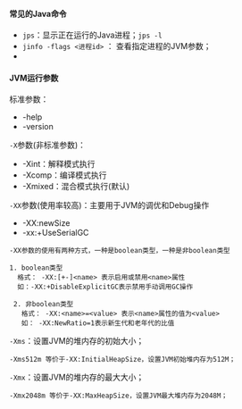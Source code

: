 #### 常见的Java命令



* `jps`：显示正在运行的Java进程；`jps -l`
* `jinfo -flags <进程id>` ： 查看指定进程的JVM参数；
* 



#### JVM运行参数



标准参数：

* -help
* -version



`-X`参数(非标准参数)：

* -Xint：解释模式执行
* -Xcomp：编译模式执行
* -Xmixed：混合模式执行(默认)



`-XX`参数(使用率较高)：主要用于JVM的调优和Debug操作

* -XX:newSize
* -xx:+UseSerialGC

```
-XX参数的使用有两种方式，一种是boolean类型，一种是非boolean类型

1. boolean类型
  格式： -XX:[+-]<name> 表示启用或禁用<name>属性
  如：-XX:+DisableExplicitGC表示禁用手动调用GC操作
  
 2. 非boolean类型
   格式： -XX:<name>=<value> 表示<name>属性的值为<value>
   如： -XX:NewRatio=1表示新生代和老年代的比值
```





`-Xms`：设置JVM的堆内存的初始大小；

```
-Xms512m 等价于-XX:InitialHeapSize，设置JVM初始堆内存为512M；
```



`-Xmx`：设置JVM的堆内存的最大大小；

```
-Xmx2048m 等价于-XX:MaxHeapSize，设置JVM最大堆内存为2048M；
```



